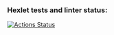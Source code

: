 ### Hexlet tests and linter status:
[![Actions Status](https://github.com/adm1341/java-project-lvl4/workflows/hexlet-check/badge.svg)](https://github.com/adm1341/java-project-lvl4/actions)